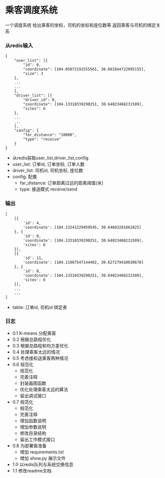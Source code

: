 # 乘客调度系统

一个调度系统
给出乘客的坐标，司机的坐标和座位数等
返回乘客与司机的绑定关系


### 从redis输入
```
{
	"user_list": [{
		"id": 0,
		"coordinate": [104.05072191555561, 30.601844722095155],
		"size": 3
	},
    ...
    ...
    ],
	"driver_list": [{
		"driver_id": 0,
		"coordinate": [104.13310339290251, 30.64023468231509],
		"sites": 6
	},
    ...
    ...
    ],
	"config": {
		"far_distance": "10000",
		"type": "receive"
	}
}
```

- 从redis获取user_list,driver_list,config
- user_list: 订单id, 订单坐标, 订单人数
- driver_list: 司机id, 司机坐标, 座位数
- config: 配置
    - far_distance: 订单距离过远的距离阈值(米)
    - type: 接送模式 receive/send

### 输出
```
[
	[{
		'id': 4,
		'coordinate': [104.13241229459545, 30.64683281862825]
	}, {
		'id': 0,
		'coordinate': [104.13310339290251, 30.64023468231509],
		'sites': 6
	}],
	[{
		'id': 11,
		'coordinate': [104.11987547144402, 30.627279410030678]
	}, {
		'id': 0,
		'coordinate': [104.13310339290251, 30.64023468231509],
		'sites': 6
	}],
    ...
    ...
]
```

- table: 订单id, 司机id   绑定表

### 日志

- 0.1 K-means 分配乘客
- 0.2 根据总路程优化
- 0.3 根据总路程和均方差优化
- 0.4 处理乘客太远的情况
- 0.5 考虑接和送乘客两种情况
- 0.6 规范化
    - 规范化
    - 完善注释
    - 封装画图函数
    - 优化处理乘客太远的算法
    - 留出调试接口
- 0.7 规范化
    - 规范化
    - 完善注释
    - 增加函数说明
    - 增加参数说明
    - 修改目录结构
    - 留出工作模式接口
- 0.8 为部署做准备
    - 增加 requirements.txt
    - 增加 show.py 展示文件
- 1.0 以redis队列与系统交换信息
- 1.1 修改readme文档
